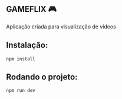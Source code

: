
## GAMEFLIX :video_game:

Aplicação criada para visualização de vídeos


## Instalação:

`npm install` 

## Rodando o projeto:

`npm run dev`  

